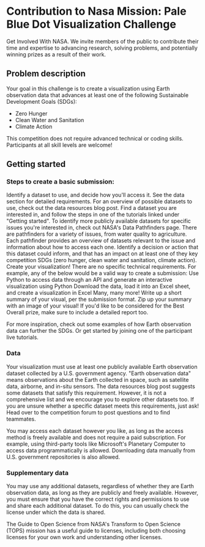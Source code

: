 # **Contribution to Nasa Mission: Pale Blue Dot Visualization Challenge**

 Get Involved With NASA. We invite members of the public to contribute their time and expertise to advancing research, solving problems, and potentially winning prizes as a result of their work.

## Problem description

Your goal in this challenge is to create a visualization using Earth observation data that advances at least one of the following Sustainable Development Goals (SDGs):

- Zero Hunger
- Clean Water and Sanitation
- Climate Action


This competition does not require advanced technical or coding skills. Participants at all skill levels are welcome!

## Getting started

### Steps to create a basic submission:

Identify a dataset to use, and decide how you'll access it. See the data section for detailed requirements.
For an overview of possible datasets to use, check out the data resources blog post. Find a dataset you are interested in, and follow the steps in one of the tutorials linked under "Getting started".
To identify more publicly available datasets for specific issues you're interested in, check out NASA's Data Pathfinders page. There are pathfinders for a variety of issues, from water quality to agriculture. Each pathfinder provides an overview of datasets relevant to the issue and information about how to access each one.
Identify a decision or action that this dataset could inform, and that has an impact on at least one of they key competition SDGs (zero hunger, clean water and sanitation, climate action).
Create your visualization! There are no specific technical requirements. For example, any of the below would be a valid way to create a submission:
Use Python to access data through an API and generate an interactive visualization using Python
Download the data, load it into an Excel sheet, and create a visualization in Excel
Many, many more!
Write up a short summary of your visual, per the submission format.
Zip up your summary with an image of your visual! If you'd like to be considered for the Best Overall prize, make sure to include a detailed report too.

For more inspiration, check out some examples of how Earth observation data can further the SDGs. Or get started by joining one of the participant live tutorials.

### Data

Your visualization must use at least one publicly available Earth observation dataset collected by a U.S. government agency. "Earth observation data" means observations about the Earth collected in space, such as satellite data, airborne, and in-situ sensors. The data resources blog post suggests some datasets that satisfy this requirement. However, it is not a comprehensive list and we encourage you to explore other datasets too. If you are unsure whether a specific dataset meets this requirements, just ask! Head over to the competition forum to post questions and to find teammates.

You may access each dataset however you like, as long as the access method is freely available and does not require a paid subscription. For example, using third-party tools like Microsoft's Planetary Computer to access data programmatically is allowed. Downloading data manually from U.S. government repositories is also allowed.

### Supplementary data

You may use any additional datasets, regardless of whether they are Earth observation data, as long as they are publicly and freely available. However, you must ensure that you have the correct rights and permissions to use and share each additional dataset. To do this, you can usually check the license under which the data is shared.

The Guide to Open Science from NASA's Transform to Open Science (TOPS) mission has a useful guide to licenses, including both choosing licenses for your own work and understanding other licenses.
